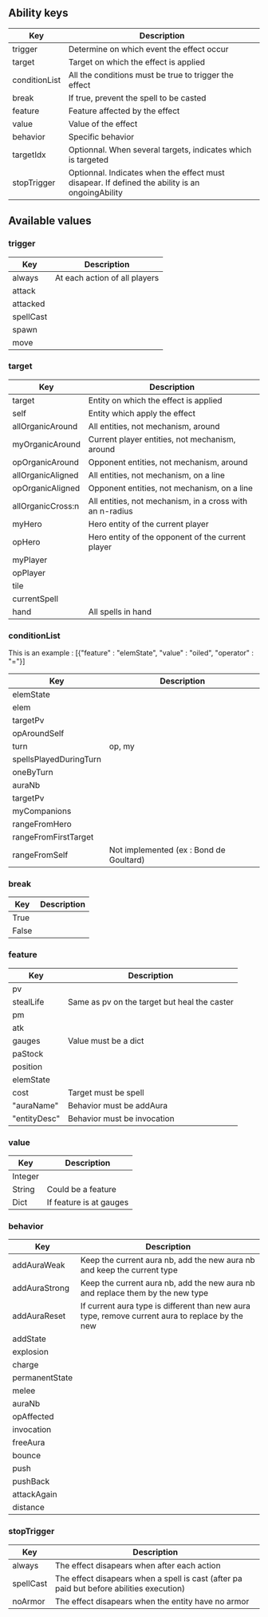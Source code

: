 ## Ability keys

| Key | Description |
|-----|-------------|
| trigger | Determine on which event the effect occur |
| target | Target on which the effect is applied |
| conditionList | All the conditions must be true to trigger the effect |
| break | If true, prevent the spell to be casted |
| feature | Feature affected by the effect |
| value | Value of the effect |
| behavior | Specific behavior |
| targetIdx | Optionnal. When several targets, indicates which is targeted |
| stopTrigger | Optionnal. Indicates when the effect must disapear. If defined the ability is an ongoingAbility |

## Available values

### trigger

| Key | Description |
|-----|-------------|
| always | At each action of all players |
| attack | |
| attacked | |
| spellCast | |
| spawn | |
| move | |

### target

| Key | Description |
|-----|-------------|
| target | Entity on which the effect is applied |
| self | Entity which apply the effect |
| allOrganicAround | All entities, not mechanism, around |
| myOrganicAround | Current player entities, not mechanism, around |
| opOrganicAround | Opponent entities, not mechanism, around |
| allOrganicAligned | All entities, not mechanism, on a line |
| opOrganicAligned | Opponent entities, not mechanism, on a line |
| allOrganicCross:n | All entities, not mechanism, in a cross with an n-radius |
| myHero | Hero entity of the current player |
| opHero | Hero entity of the opponent of the current player |
| myPlayer | |
| opPlayer | |
| tile | |
| currentSpell |  |
| hand | All spells in hand |

### conditionList

This is an example : [{"feature" : "elemState", "value" : "oiled", "operator" : "="}]

| Key | Description |
|-----|-------------|
| elemState | |
| elem | |
| targetPv | |
| opAroundSelf | |
| turn | op, my |
| spellsPlayedDuringTurn | |
| oneByTurn | |
| auraNb | |
| targetPv | |
| myCompanions | |
| rangeFromHero | |
| rangeFromFirstTarget | |
| rangeFromSelf | Not implemented (ex : Bond de Goultard) |

### break

| Key | Description |
|-----|-------------|
| True | |
| False | |

### feature

| Key | Description |
|-----|-------------|
| pv | |
| stealLife | Same as pv on the target but heal the caster |
| pm | |
| atk | |
| gauges | Value must be a dict |
| paStock | |
| position | |
| elemState | |
| cost | Target must be spell |
| "auraName" | Behavior must be addAura |
| "entityDesc" | Behavior must be invocation |

### value

| Key | Description |
|-----|-------------|
| Integer | |
| String | Could be a feature |
| Dict | If feature is at gauges |

### behavior

| Key | Description |
|-----|-------------|
| addAuraWeak | Keep the current aura nb, add the new aura nb and keep the current type |
| addAuraStrong | Keep the current aura nb, add the new aura nb and replace them by the new type |
| addAuraReset | If current aura type is different than new aura type, remove current aura to replace by the new |
| addState |  |
| explosion |  |
| charge |  |
| permanentState |  |
| melee |  |
| auraNb |  |
| opAffected |  |
| invocation |  |
| freeAura |  |
| bounce |  |
| push |  |
| pushBack |  |
| attackAgain |  |
| distance |  |

### stopTrigger

| Key | Description |
|-----|-------------|
| always | The effect disapears when after each action |
| spellCast | The effect disapears when a spell is cast (after pa paid but before abilities execution) |
| noArmor | The effect disapears when the entity have no armor |


